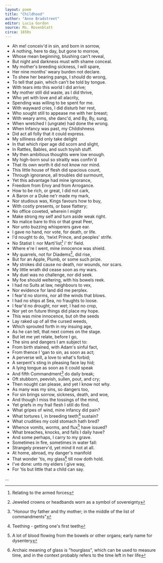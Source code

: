 ```yaml
---
layout: poem
title: "Childhood"
author: "Anne Bradstreet"
editor: Lucia Gordon
source: Ms. Rosenblatt
circa: 1650s
---
```


- Ah me! conceiv'd in sin, and born in sorrow,
- A nothing, here to day, but gone to morrow,
- Whose mean beginning, blushing can't reveal,
- But night and darkness must with shame conceal.
- My mother's breeding sickness, I will spare,
- Her nine months' weary burden not declare.
- To shew her bearing pangs, I should do wrong,
- To tell that pain, which can't be told by tongue.
- With tears into this world I did arrive;
- My mother still did waste, as I did thrive,
- Who yet with love and all alacrity,
- Spending was willing to be spent for me.
- With wayward cries, I did disturb her rest,
- Who sought still to appease me with her breast;
- With weary arms, she danc'd, and By, By, sung,
- When wretched I (ungrate) had done the wrong.
- When Infancy was past, my Childishness
- Did act all folly that it could express.
- My silliness did only take delight
- In that which riper age did scorn and slight,
- In Rattles, Bables, and such toyish stuff.
- My then ambitious thoughts were low enough.
- My high-born soul so straitly was confin'd
- That its own worth it did not know nor mind.
- This little house of flesh did spacious count,
- Through ignorance, all troubles did surmount,
- Yet this advantage had mine ignorance,
- Freedom from Envy and from Arrogance.
- How to be rich, or great, I did not cark,
- A Baron or a Duke ne'r made my mark,
- Nor studious was, Kings favours how to buy,
- With costly presents, or base flattery;
- No office coveted, wherein I might
- Make strong my self and turn aside weak right.
- No malice bare to this or that great Peer,
- Nor unto buzzing whisperers gave ear.
- I gave no hand, nor vote, for death, or life.
- I'd nought to do, 'twixt Prince, and peoples' strife.
- No Statist I: nor Marti'list[^fn1] i' th' field.
- Where e're I went, mine innocence was shield.
- My quarrels, not for Diadems[^fn2], did rise,
- But for an Apple, Plumb, or some such prize.
- My strokes did cause no death, nor wounds, nor scars.
- My little wrath did cease soon as my wars.
- My duel was no challenge, nor did seek.
- My foe should weltering, with his bowels reek.
- I had no Suits at law, neighbours to vex,
- Nor evidence for land did me perplex.
- I fear'd no storms, nor all the winds that blows.
- I had no ships at Sea, no fraughts to loose.
- I fear'd no drought, nor wet; I had no crop,
- Nor yet on future things did place my hope.
- This was mine innocence, but oh the seeds
- Lay raked up of all the cursed weeds,
- Which sprouted forth in my insuing age,
- As he can tell, that next comes on the stage.
- But let me yet relate, before I go,
- The sins and dangers I am subject to:
- From birth stained, with Adam's sinful fact,
- From thence I 'gan to sin, as soon as act;
- A perverse will, a love to what's forbid;
- A serpent's sting in pleasing face lay hid;
- A lying tongue as soon as it could speak
- And fifth Commandment[^fn3] do daily break;
- Oft stubborn, peevish, sullen, pout, and cry;
- Then nought can please, and yet I know not why.
- As many was my sins, so dangers too,
- For sin brings sorrow, sickness, death, and woe,
- And though I miss the tossings of the mind,
- Yet griefs in my frail flesh I still do find.
- What gripes of wind, mine infancy did pain?
- What tortures I, in breeding teeth[^fn4] sustain?
- What crudities my cold stomach hath bred?
- Whence vomits, worms, and flux[^fn5] have issued?
- What breaches, knocks, and falls I daily have?
- And some perhaps, I carry to my grave.
- Sometimes in fire, sometimes in water fall:
- Strangely preserv'd, yet mind it not at all.
- At home, abroad, my danger's manifold
- That wonder 'tis, my glass[^fn6] till now doth hold.
- I've done: unto my elders I give way,
- For 'tis but little that a child can say.

...

[^fn1]: Relating to the armed forces
[^fn2]: Jeweled crowns or headbands worn as a symbol of sovereignty
[^fn3]: "Honour thy father and thy mother; in the middle of the list of commandments"
[^fn4]: Teething - getting one's first teeth
[^fn5]: A lot of blood flowing from the bowels or other organs; early name for dysentery
[^fn6]: Archaic meaning of glass is "hourglass", which can be used to measure time, and in the context probably refers to the time left in her life